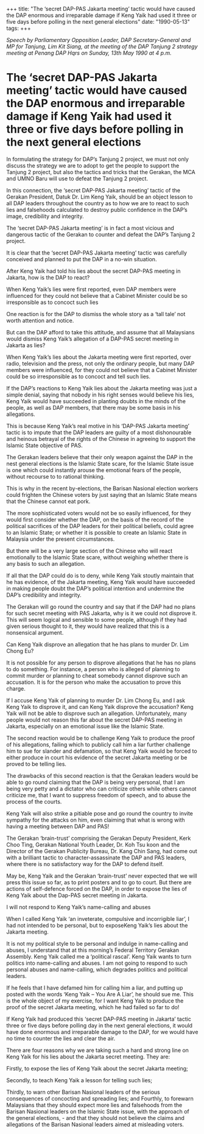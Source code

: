 +++ 
title: "The ‘secret DAP-PAS Jakarta meeting’ tactic would have caused the DAP enormous and irreparable damage if Keng Yaik had used it three or five days before polling in the next general elections"
date: "1990-05-13"
tags:
+++

_Speech by Parliamentary Opposition Leader, DAP Secretary-General and MP for Tanjung, Lim Kit Siang, at the meeting of the DAP Tanjung 2 strategy meeting at Penang DAP Hqrs on Sunday, 13th May 1990 at 4 p.m._

# The ‘secret DAP-PAS Jakarta meeting’ tactic would have caused the DAP enormous and irreparable damage if Keng Yaik had used it three or five days before polling in the next general elections

In formulating the strategy for DAP’s Tanjung 2 project, we must not only discuss the strategy we are to adopt to get the people to support the Tanjung 2 project, but also the tactics and tricks that the Gerakan, the MCA and UMNO Baru will use to defeat the Tanjung 2 project.</u>

In this connection, the ‘secret DAP-PAS Jakarta meeting’ tactic of the Gerakan President, Datuk Dr. Lim Keng Yaik, should be an object lesson to all DAP leaders throughout the country as to how we are to react to such lies and falsehoods calculated to destroy public confidence in the DAP’s image, credibility and integrity.

The ‘secret DAP-PAS Jakarta meeting’ is in fact a most vicious and dangerous tactic of the Gerakan to counter and defeat the DAP’s Tanjung 2 project. 

It is clear that the ‘secret DAP-PAS Jakarta meeting’ tactic was carefully conceived and planned to put the DAP in a no-win situation.

After Keng Yaik had told his lies about the secret DAP-PAS meeting in Jakarta, how is the DAP to react?

When Keng Yaik’s lies were first reported, even DAP members were influenced for they could not believe that a Cabinet Minister could be so irresponsible as to concoct such lies	

One reaction is for the DAP to dismiss the whole story as a ‘tall tale’ not worth attention and notice.

But can the DAP afford to take this attitude, and assume that all Malaysians would dismiss Keng Yaik’s allegation of a DAP-PAS secret meeting in Jakarta as lies?

When Keng Yaik’s lies about the Jakarta meeting were first reported, over radio, television and the press, not only the ordinary people, but many DAP members were influenced, for they could not believe that a Cabinet Minister could be so irresponsible as to concoct and tell such lies.

If the DAP’s reactions to Keng Yaik lies about the Jakarta meeting was just a simple denial, saying that nobody in his right senses would believe his lies, Keng Yaik would have succeeded in planting doubts in the minds of the people, as well as DAP members, that there may be some basis in his allegations.

This is because Keng Yaik’s real motive in his ‘DAP-PAS Jakarta meeting’ tactic is to impute that the DAP leaders are guilty of a most dishonourable and heinous betrayal of the rights of the Chinese in agreeing to support the Islamic State objective of PAS.

The Gerakan leaders believe that their only weapon against the DAP in the nest general elections is the Islamic State scare, for the Islamic State issue is one which could instantly arouse the emotional fears of the people, without recourse to to rational thinking.

This is why in the recent by-elections, the Barisan Nasional election workers could frighten the Chinese voters by just saying that an Islamic State means that the Chinese cannot eat pork.

The more sophisticated voters would not be so easily influenced, for they would first consider whether the DAP, on the basis of the record of the political sacrifices of the DAP leaders for their political beliefs, could agree to an Islamic State; or whether it is possible to create an Islamic State in Malaysia under the present circumstances.

But there will be a very large section of the Chinese who will react emotionally to the Islamic State scare, without weighing whether there is any basis to such an allegation.

If all that the DAP could do is to deny, while Keng Yaik stoutly maintain that he has evidence, of the Jakarta meeting, Keng Yaik would have succeeded in making people doubt the DAP’s political intention and undermine the DAP’s credibility and integrity.

The Gerakan will go round the country and say that if the DAP had no plans for such secret meeting with PAS Jakarta, why is it we could not disprove it. This will seem logical and sensible to some people, although if they had given serious thought to it, they would have realized that this is a nonsensical argument.

Can Keng Yaik disprove an allegation that he has plans to murder Dr. Lim Chong Eu?

It is not possible for any person to disprove allegations that he has no plans to do something. For instance, a person who is alleged of planning to commit murder or planning to cheat somebody cannot disprove such an accusation. It is for the person who make the accusation to prove this charge.

If I accuse Keng Yaik of planning to murder Dr. Lim Chong Eu, and I ask Keng Yaik to disprove it, and can Keng Yaik disprove the accusation? Keng Yaik will not be able to disprove such an allegation. Unfortunately, many people would not reason this far about the secret DAP-PAS meeting in Jakarta, especially on an emotional issue like the Islamic State.

The second reaction would be to challenge Keng Yaik to produce the proof of his allegations, failing which to publicly call him a liar further challenge him to sue for slander and defamation, so that Keng Yaik would be forced to either produce in court his evidence of the secret Jakarta meeting or be proved to be telling lies.

The drawbacks of this second reaction is that the Gerakan leaders would be able to go round claiming that the DAP is being very personal, that I am being very petty and a dictator who can criticize others while others cannot criticize me, that I want to suppress freedom of speech, and to abuse the process of the courts.

Keng Yaik will also strike a pitiable pose and go round the country to invite sympathy for the attacks on him, even claiming that what is wrong with having a meeting between DAP and PAS!

The Gerakan ‘brain-trust’ comprising the Gerakan Deputy President, Kerk Choo Ting, Gerakan National Youth Leader, Dr. Koh Tsu koon and the Director of the Gerakan Publicity Bureau, Dr. Kang Chin Sang, had come out with a brilliant tactic to character-assassinate the DAP and PAS leaders, where there is no satisfactory way for the DAP to defend itself.

May be, Keng Yaik and the Gerakan ‘brain-trust’ never expected that we will press this issue so far, as to print posters and to go to court. But there are actions of self-defence forced on the DAP, in order to expose the lies of Keng Yaik about the Dap-PAS secret meeting in Jakarta.

I will not respond to Keng Yaik’s name-calling and abuses

When I called Keng Yaik ‘an inveterate, compulsive and incorrigible liar’, I had not intended to be personal, but to exposeKeng Yaik’s lies about the Jakarta meeting.

It is not my political style to be personal and indulge in name-calling and abuses, I understand that at this morning’s Federal Territory Gerakan Assembly. Keng Yaik called me a ‘political rascal’. Keng Yaik wants to turn politics into name-calling and abuses. I am not going to respond to such personal abuses and name-calling, which degrades politics and political leaders.

If he feels that I have defamed him for calling him a liar, and putting up posted with the words ‘Keng Yaik – You Are A Liar’, he should sue me. This is the whole object of my exercise, for I want Keng Yaik to produce the proof of the secret Jakarta meeting, which he had failed so far to do!

If Keng Yaik had produced this ‘secret DAP-PAS meeting in Jakarta’ tactic three or five days before polling day in the next general elections, it would have done enormous and irreparable damage to the DAP, for we would have no time to counter the lies and clear the air.

There are four reasons why we are taking such a hard and strong line on Keng Yaik for his lies about the Jakarta secret meeting. They are:

Firstly, to expose the lies of Keng Yaik about the secret Jakarta meeting;

Secondly, to teach Keng Yaik a lesson for telling such lies;

Thirdly, to warn other Barisan Nasional leaders of the serious consequences of concocting and spreading lies; and
Fourthly, to forewarn Malaysians that they should expect more lies and falsehoods from the Barisan Nasional leaders on the Islamic State issue, with the approach of the general elections, - and that they should not believe the claims and allegations of the Barisan Nasional leaders aimed at misleading voters.
 
